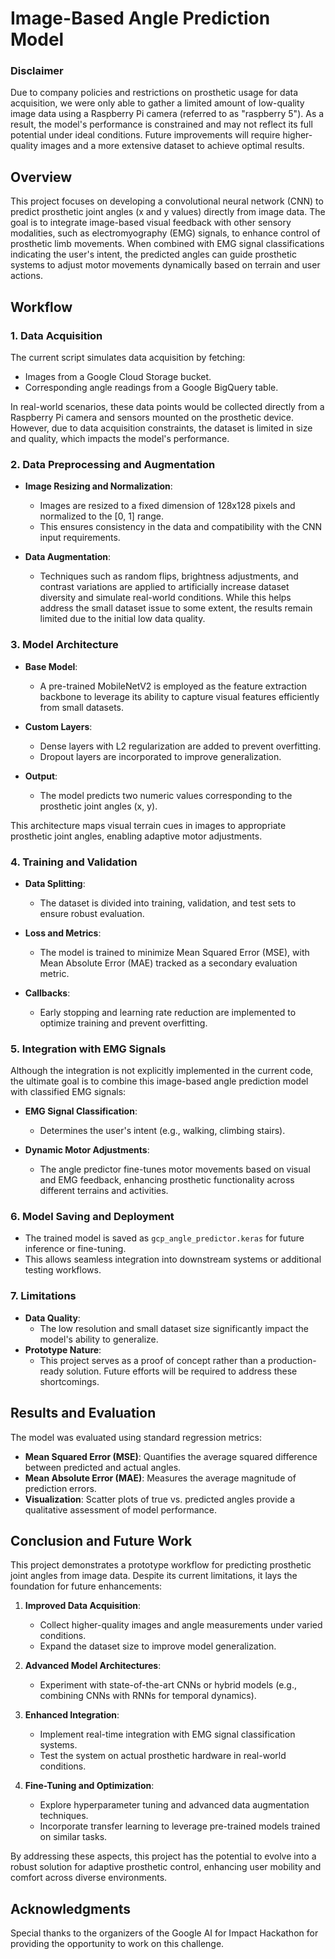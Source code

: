 # Image-Based Angle Prediction Model

### Disclaimer

Due to company policies and restrictions on prosthetic usage for data acquisition, we were only able to gather a limited amount of low-quality image data using a Raspberry Pi camera (referred to as "raspberry 5"). As a result, the model's performance is constrained and may not reflect its full potential under ideal conditions. Future improvements will require higher-quality images and a more extensive dataset to achieve optimal results.

## Overview

This project focuses on developing a convolutional neural network (CNN) to predict prosthetic joint angles (x and y values) directly from image data. The goal is to integrate image-based visual feedback with other sensory modalities, such as electromyography (EMG) signals, to enhance control of prosthetic limb movements. When combined with EMG signal classifications indicating the user's intent, the predicted angles can guide prosthetic systems to adjust motor movements dynamically based on terrain and user actions.

## Workflow

### 1. **Data Acquisition**

The current script simulates data acquisition by fetching:

- Images from a Google Cloud Storage bucket.
- Corresponding angle readings from a Google BigQuery table.

In real-world scenarios, these data points would be collected directly from a Raspberry Pi camera and sensors mounted on the prosthetic device. However, due to data acquisition constraints, the dataset is limited in size and quality, which impacts the model's performance.

### 2. **Data Preprocessing and Augmentation**

- **Image Resizing and Normalization**:

  - Images are resized to a fixed dimension of 128x128 pixels and normalized to the [0, 1] range.
  - This ensures consistency in the data and compatibility with the CNN input requirements.

- **Data Augmentation**:
  - Techniques such as random flips, brightness adjustments, and contrast variations are applied to artificially increase dataset diversity and simulate real-world conditions. While this helps address the small dataset issue to some extent, the results remain limited due to the initial low data quality.

### 3. **Model Architecture**

- **Base Model**:

  - A pre-trained MobileNetV2 is employed as the feature extraction backbone to leverage its ability to capture visual features efficiently from small datasets.

- **Custom Layers**:

  - Dense layers with L2 regularization are added to prevent overfitting.
  - Dropout layers are incorporated to improve generalization.

- **Output**:
  - The model predicts two numeric values corresponding to the prosthetic joint angles (x, y).

This architecture maps visual terrain cues in images to appropriate prosthetic joint angles, enabling adaptive motor adjustments.

### 4. **Training and Validation**

- **Data Splitting**:

  - The dataset is divided into training, validation, and test sets to ensure robust evaluation.

- **Loss and Metrics**:

  - The model is trained to minimize Mean Squared Error (MSE), with Mean Absolute Error (MAE) tracked as a secondary evaluation metric.

- **Callbacks**:
  - Early stopping and learning rate reduction are implemented to optimize training and prevent overfitting.

### 5. **Integration with EMG Signals**

Although the integration is not explicitly implemented in the current code, the ultimate goal is to combine this image-based angle prediction model with classified EMG signals:

- **EMG Signal Classification**:

  - Determines the user's intent (e.g., walking, climbing stairs).

- **Dynamic Motor Adjustments**:
  - The angle predictor fine-tunes motor movements based on visual and EMG feedback, enhancing prosthetic functionality across different terrains and activities.

### 6. **Model Saving and Deployment**

- The trained model is saved as `gcp_angle_predictor.keras` for future inference or fine-tuning.
- This allows seamless integration into downstream systems or additional testing workflows.

### 7. **Limitations**

- **Data Quality**:
  - The low resolution and small dataset size significantly impact the model's ability to generalize.
- **Prototype Nature**:
  - This project serves as a proof of concept rather than a production-ready solution. Future efforts will be required to address these shortcomings.

## Results and Evaluation

The model was evaluated using standard regression metrics:

- **Mean Squared Error (MSE)**: Quantifies the average squared difference between predicted and actual angles.
- **Mean Absolute Error (MAE)**: Measures the average magnitude of prediction errors.
- **Visualization**: Scatter plots of true vs. predicted angles provide a qualitative assessment of model performance.

## Conclusion and Future Work

This project demonstrates a prototype workflow for predicting prosthetic joint angles from image data. Despite its current limitations, it lays the foundation for future enhancements:

1. **Improved Data Acquisition**:

   - Collect higher-quality images and angle measurements under varied conditions.
   - Expand the dataset size to improve model generalization.

2. **Advanced Model Architectures**:

   - Experiment with state-of-the-art CNNs or hybrid models (e.g., combining CNNs with RNNs for temporal dynamics).

3. **Enhanced Integration**:

   - Implement real-time integration with EMG signal classification systems.
   - Test the system on actual prosthetic hardware in real-world conditions.

4. **Fine-Tuning and Optimization**:
   - Explore hyperparameter tuning and advanced data augmentation techniques.
   - Incorporate transfer learning to leverage pre-trained models trained on similar tasks.

By addressing these aspects, this project has the potential to evolve into a robust solution for adaptive prosthetic control, enhancing user mobility and comfort across diverse environments.

## Acknowledgments

Special thanks to the organizers of the Google AI for Impact Hackathon for providing the opportunity to work on this challenge.
